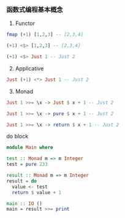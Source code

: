 ### 函数式编程基本概念

1. Functor

```hs
fmap (+1) [1,2,3] -- [2,3,4]

(+1) <$> [1,2,3] -- [2,3,4]

(+1) <$> Just 1 -- Just 2
```

2. Applicative

```hs
Just (+1) <*> Just 1 -- Just 2
```

3. Monad

```hs
Just 1 >>= \x -> Just $ x + 1 -- Just 2

Just 1 >>= \x -> pure $ x + 1 -- Just 2

Just 1 >>= \x -> return $ x + 1 -- Just 2
```

do block

```hs
module Main where

test :: Monad m => m Integer
test = pure 233

result :: Monad m => m Integer
result = do
  value <- test
  return $ value + 1

main :: IO ()
main = result >>= print
```
